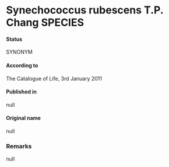 # Synechococcus rubescens T.P. Chang SPECIES

#### Status
SYNONYM

#### According to
The Catalogue of Life, 3rd January 2011

#### Published in
null

#### Original name
null

### Remarks
null